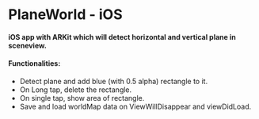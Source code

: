 # 

# PlaneWorld - iOS
#### iOS app with ARKit which will detect horizontal and vertical plane in sceneview.


#### Functionalities:
* Detect plane and add blue (with 0.5 alpha) rectangle to it.
* On Long tap, delete the rectangle.
* On single tap, show area of rectangle.
* Save and load worldMap data on ViewWillDisappear and viewDidLoad.
